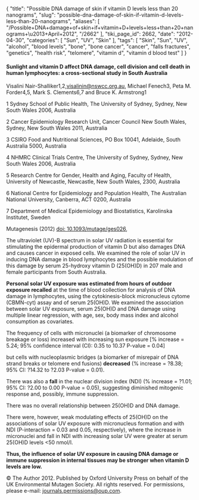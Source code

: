 {
    "title": "Possible DNA damage of skin if vitamin D levels less than 20 nanograms",
    "slug": "possible-dna-damage-of-skin-if-vitamin-d-levels-less-than-20-nanograms",
    "aliases": [
        "/Possible+DNA+damage+of+skin+if+vitamin+D+levels+less+than+20+nanograms+\u2013+April+2012",
        "/2662"
    ],
    "tiki_page_id": 2662,
    "date": "2012-04-30",
    "categories": [
        "Sun",
        "UV",
        "Skin"
    ],
    "tags": [
        "Skin",
        "Sun",
        "UV",
        "alcohol",
        "blood levels",
        "bone",
        "bone cancer",
        "cancer",
        "falls fractures",
        "genetics",
        "health risk",
        "telomere",
        "vitamin d",
        "vitamin d blood test"
    ]
}


#### Sunlight and vitamin D affect DNA damage, cell division and cell death in human lymphocytes: a cross-sectional study in South Australia

Visalini Nair-Shalliker1,2,visalinin@nswcc.org.au, Michael Fenech3, Peta M. Forder4,5, Mark S. Clements6,7 and Bruce K. Armstrong1

1 Sydney School of Public Health, The University of Sydney, Sydney, New South Wales 2006, Australia

2 Cancer Epidemiology Research Unit, Cancer Council New South Wales, Sydney, New South Wales 2011, Australia

3 CSIRO Food and Nutritional Sciences, PO Box 10041, Adelaide, South Australia 5000, Australia

4 NHMRC Clinical Trials Centre, The University of Sydney, Sydney, New South Wales 2006, Australia

5 Research Centre for Gender, Health and Aging, Faculty of Health, University of Newcastle, Newcastle, New South Wales, 2300, Australia

6 National Centre for Epidemiology and Population Health, The Australian National University, Canberra, ACT 0200, Australia

7 Department of Medical Epidemiology and Biostatistics, Karolinska Institutet, Sweden

Mutagenesis (2012) [doi: 10.1093/mutage/ges026](https://doi.org/10.1093/mutage/ges026),

The ultraviolet (UV)-B spectrum in solar UV radiation is essential for stimulating the epidermal production of vitamin D but also damages DNA and causes cancer in exposed cells. We examined the role of solar UV in inducing DNA damage in blood lymphocytes and the possible modulation of this damage by serum 25-hydroxy vitamin D (25(OH)D) in 207 male and female participants from South Australia. 

 **Personal solar UV exposure was estimated from hours of outdoor exposure recalled**  at the time of blood collection for analysis of DNA damage in lymphocytes, using the cytokinesis-block micronucleus cytome (CBMN-cyt) assay and of serum 25(OH)D. We examined the association between solar UV exposure, serum 25(OH)D and DNA damage using multiple linear regression, with age, sex, body mass index and alcohol consumption as covariates. 

The frequency of cells with micronuclei (a biomarker of chromosome breakage or loss) increased with increasing sun exposure <span>[% increase = 5.24; 95% confidence interval (CI): 0.35 to 10.37 P-value = 0.04]</span> 

but cells with nucleoplasmic bridges (a biomarker of misrepair of DNA strand breaks or telomere end fusions)  **decreased**  (% increase = ?8.38; 95% CI: ?14.32 to ?2.03 P-value = 0.01). 

There was also a  **fall**  in the nuclear division index (NDI) (% increase = ?1.01; 95% CI: ?2.00 to 0.00 P-value = 0.05), suggesting diminished mitogenic response and, possibly, immune suppression. 

There was no overall relationship between 25(OH)D and DNA damage. 

There were, however, weak modulating effects of 25(OH)D on the associations of solar UV exposure with micronucleus formation and with NDI (P-interaction = 0.03 and 0.05, respectively), where the increase in micronuclei and fall in NDI with increasing solar UV were greater at serum 25(OH)D levels <50 nmol/l. 

 **Thus, the influence of solar UV exposure in causing DNA damage or immune suppression in internal tissues may be stronger when vitamin D levels are low.** 

© The Author 2012. Published by Oxford University Press on behalf of the UK Environmental Mutagen Society. All rights reserved. For permissions, please e-mail: journals.permissions@oup.com.
